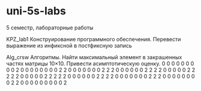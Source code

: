 uni-5s-labs
===========

5 семестр, лабораторные работы

KPZ_lab1 Конструирование программного обеспечения. Перевести выражение из инфиксной в постфиксную запись

Alg_crsw Алгоритмы. Найти максимальный элемент в закрашенных частях матрицы 10×10. Привести асимптотическую оценку.
0 0 0 0 0 0 0 0 0 2
0 0 0 0 0 0 0 0 2 2
0 0 0 0 0 0 0 2 2 2
0 0 0 0 0 0 2 2 2 2
0 0 0 0 0 2 2 2 2 2
0 0 0 0 0 2 2 2 2 2
0 0 0 0 0 0 2 2 2 2
0 0 0 0 0 0 0 2 2 2
0 0 0 0 0 0 0 0 2 2
0 0 0 0 0 0 0 0 0 2